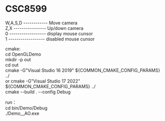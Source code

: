 # CSC8599
W,A,S,D ------------ Move camera      
Z,X ---------------- Up/down camera    
0 ------------------ display mouse cunsor    
1 ------------------ disabled mouse cunsor    

cmake:         
cd OpenGLDemo     
mkdir -p out    
cd out    
cmake -G"Visual Studio 16 2019" ${COMMON_CMAKE_CONFIG_PARAMS} ../    
or  cmake -G"Visual Studio 17 2022" ${COMMON_CMAKE_CONFIG_PARAMS} ../     
cmake --build . --config Debug    

run：     
cd bin/Demo/Debug     
./Demo__AO.exe
